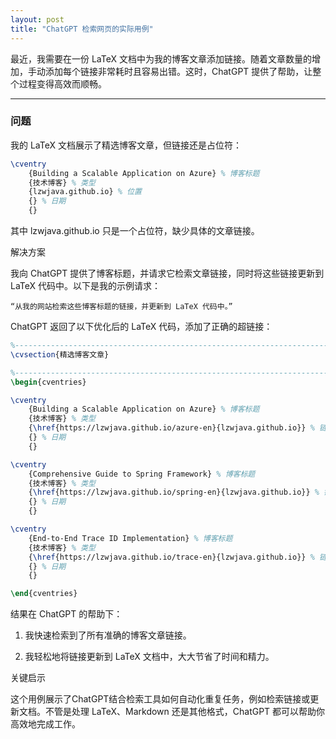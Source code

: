 ```yaml
---
layout: post  
title: "ChatGPT 检索网页的实际用例"  
---
```


最近，我需要在一份 LaTeX 文档中为我的博客文章添加链接。随着文章数量的增加，手动添加每个链接非常耗时且容易出错。这时，ChatGPT 提供了帮助，让整个过程变得高效而顺畅。

---

### 问题

我的 LaTeX 文档展示了精选博客文章，但链接还是占位符：

```latex
\cventry
    {Building a Scalable Application on Azure} % 博客标题
    {技术博客} % 类型
    {lzwjava.github.io} % 位置
    {} % 日期
    {}
```

其中 lzwjava.github.io 只是一个占位符，缺少具体的文章链接。

解决方案

我向 ChatGPT 提供了博客标题，并请求它检索文章链接，同时将这些链接更新到 LaTeX 代码中。以下是我的示例请求：

	“从我的网站检索这些博客标题的链接，并更新到 LaTeX 代码中。”

ChatGPT 返回了以下优化后的 LaTeX 代码，添加了正确的超链接：

```latex
%-------------------------------------------------------------------------------
\cvsection{精选博客文章}

%-------------------------------------------------------------------------------
\begin{cventries}

\cventry
    {Building a Scalable Application on Azure} % 博客标题
    {技术博客} % 类型
    {\href{https://lzwjava.github.io/azure-en}{lzwjava.github.io}} % 链接
    {} % 日期
    {}

\cventry
    {Comprehensive Guide to Spring Framework} % 博客标题
    {技术博客} % 类型
    {\href{https://lzwjava.github.io/spring-en}{lzwjava.github.io}} % 链接
    {} % 日期
    {}

\cventry
    {End-to-End Trace ID Implementation} % 博客标题
    {技术博客} % 类型
    {\href{https://lzwjava.github.io/trace-en}{lzwjava.github.io}} % 链接
    {} % 日期
    {}

\end{cventries}
```

结果在 ChatGPT 的帮助下：

1.	我快速检索到了所有准确的博客文章链接。

2.	我轻松地将链接更新到 LaTeX 文档中，大大节省了时间和精力。

关键启示

这个用例展示了ChatGPT结合检索工具如何自动化重复任务，例如检索链接或更新文档。不管是处理 LaTeX、Markdown 还是其他格式，ChatGPT 都可以帮助你高效地完成工作。


